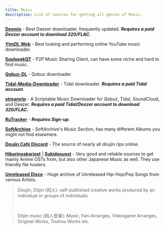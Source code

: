 ```yaml
---
title: Music
description: List of sources for getting all genres of Music.
---
```


[**Deemix**](https://deemix.app) - Best Deezer downloader, frequently updated. **_Requires a paid Deezer account to download 320/FLAC_**.

[**YtmDL Web**](https://ytmdl.deepjyoti30.dev/) - Best looking and performing online YouTube music downloader.

[**SoulseekQT**](https://www.slsknet.org/) - P2P Music Sharing Client, can have some niche and hard to find music.

[**Qobuz-DL**](https://github.com/vitiko98/qobuz-dl) - Qobuz downloader.

[**Tidal-Media-Downloader**](https://github.com/yaronzz/Tidal-Media-Downloader) - Tidal downloader. **_Requires a paid Tidal account_**.  

[**streamrip**](https://github.com/nathom/streamrip) - A Scriptable Music Downloader for Qobuz, Tidal, SoundCloud, and Deezer. **_Requires a paid Tidal/Deezer account to download 320/FLAC._**

[**RuTracker**](https://rutracker.org) - **_Requires Sign-up_**.  

[**SoftArchive**](https://sanet.st/music/) - SoftArchive's Music Section, has many different Albums you might not find elsewhere.

[**Doujin Café Discord**](https://discord.gg/doujincafe) - The source of nearly all doujin rips online.

[**Hikarinoakariost**](http://hikarinoakari.com/) | [**Sukidesuost**](http://sukidesuost.info/) - Very good and reliable sources to get mainly Anime OSTs from, but also other Japanese Music as well. They use friendly file hosters.

[**Unreleased Disco**](https://unreleased.me/) - Huge archive of Unreleased Hip-Hop/Pop Songs from various Artists.

> Doujin, Dōjin (同人): self-published creative works produced by an individual or groups of individuals.  

> &nbsp;

> Dōjin music (同人音楽): Music, Fan-Arranges, Videogame Arranges, Original Works, Touhou Works etc.
